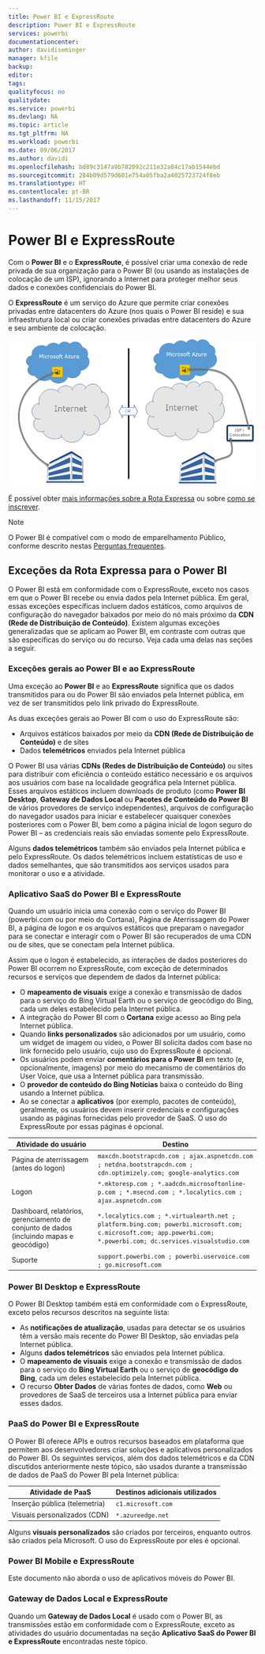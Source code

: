 ```yaml
---
title: Power BI e ExpressRoute
description: Power BI e ExpressRoute
services: powerbi
documentationcenter: 
author: davidiseminger
manager: kfile
backup: 
editor: 
tags: 
qualityfocus: no
qualitydate: 
ms.service: powerbi
ms.devlang: NA
ms.topic: article
ms.tgt_pltfrm: NA
ms.workload: powerbi
ms.date: 09/06/2017
ms.author: davidi
ms.openlocfilehash: bd89c3147a9b782092c211e32a84c17ab1544ebd
ms.sourcegitcommit: 284b09d579d601e754a05fba2a4025723724f8eb
ms.translationtype: HT
ms.contentlocale: pt-BR
ms.lasthandoff: 11/15/2017
---
```

# <a name="power-bi-and-expressroute"></a>Power BI e ExpressRoute
Com o **Power BI** e o **ExpressRoute**, é possível criar uma conexão de rede privada de sua organização para o Power BI (ou usando as instalações de colocação de um ISP), ignorando a Internet para proteger melhor seus dados e conexões confidenciais do Power BI.

O **ExpressRoute** é um serviço do Azure que permite criar conexões privadas entre datacenters do Azure (nos quais o Power BI reside) e sua infraestrutura local ou criar conexões privadas entre datacenters do Azure e seu ambiente de colocação.

![](media/service-admin-power-bi-expressroute/pbi_expressroute_1.png)

É possível obter [mais informações sobre a Rota Expressa](https://azure.microsoft.com/services/expressroute/) ou sobre [como se inscrever](https://azure.microsoft.com/pricing/details/expressroute/).

> [!NOTE]
> O Power BI é compatível com o modo de emparelhamento Público, conforme descrito nestas [Perguntas frequentes](https://docs.microsoft.com/azure/expressroute/expressroute-faqs).
> 
> 

## <a name="power-bi-expressroute-exceptions"></a>Exceções da Rota Expressa para o Power BI
O Power BI está em conformidade com o ExpressRoute, exceto nos casos em que o Power BI recebe ou envia dados pela Internet pública. Em geral, essas exceções específicas incluem dados estáticos, como arquivos de configuração do navegador baixados por meio do nó mais próximo da **CDN (Rede de Distribuição de Conteúdo)**. Existem algumas exceções generalizadas que se aplicam ao Power BI, em contraste com outras que são específicas do serviço ou do recurso. Veja cada uma delas nas seções a seguir.

### <a name="overall-exceptions-to-power-bi-and-expressroute"></a>Exceções gerais ao Power BI e ao ExpressRoute
Uma exceção ao **Power BI** e ao **ExpressRoute** significa que os dados transmitidos para ou do Power BI são enviados pela Internet pública, em vez de ser transmitidos pelo link privado do ExpressRoute.

As duas exceções gerais ao Power BI com o uso do ExpressRoute são:

* Arquivos estáticos baixados por meio da **CDN (Rede de Distribuição de Conteúdo)** e de sites
* Dados **telemétricos** enviados pela Internet pública

O Power BI usa várias **CDNs (Redes de Distribuição de Conteúdo)** ou sites para distribuir com eficiência o conteúdo estático necessário e os arquivos aos usuários com base na localidade geográfica pela Internet pública. Esses arquivos estáticos incluem downloads de produto (como **Power BI Desktop**, **Gateway de Dados Local** ou **Pacotes de Conteúdo do Power BI** de vários provedores de serviço independentes), arquivos de configuração do navegador usados para iniciar e estabelecer quaisquer conexões posteriores com o Power BI, bem como a página inicial de logon seguro do Power BI – as credenciais reais são enviadas somente pelo ExpressRoute.   

Alguns **dados telemétricos** também são enviados pela Internet pública e pelo ExpressRoute. Os dados telemétricos incluem estatísticas de uso e dados semelhantes, que são transmitidos aos serviços usados para monitorar o uso e a atividade.

### <a name="power-bi-saas-application-and-expressroute"></a>Aplicativo SaaS do Power BI e ExpressRoute
Quando um usuário inicia uma conexão com o serviço do Power BI (powerbi.com ou por meio do Cortana), Página de Aterrissagem do Power BI, a página de logon e os arquivos estáticos que preparam o navegador para se conectar e interagir com o Power BI são recuperados de uma CDN ou de sites, que se conectam pela Internet pública.

Assim que o logon é estabelecido, as interações de dados posteriores do Power BI ocorrem no ExpressRoute, com exceção de determinados recursos e serviços que dependem de dados da Internet pública:

* O **mapeamento de visuais** exige a conexão e transmissão de dados para o serviço do Bing Virtual Earth ou o serviço de geocódigo do Bing, cada um deles estabelecido pela Internet pública.
* A integração do Power BI com o **Cortana** exige acesso ao Bing pela Internet pública.
* Quando **links personalizados** são adicionados por um usuário, como um widget de imagem ou vídeo, o Power BI solicita dados com base no link fornecido pelo usuário, cujo uso do ExpressRoute é opcional.
* Os usuários podem enviar **comentários para o Power BI** em texto (e, opcionalmente, imagens) por meio do mecanismo de comentários do User Voice, que usa a Internet pública para transmissão.
* O **provedor de conteúdo do Bing Notícias** baixa o conteúdo do Bing usando a Internet pública.
* Ao se conectar a **aplicativos** (por exemplo, pacotes de conteúdo), geralmente, os usuários devem inserir credenciais e configurações usando as páginas fornecidas pelo provedor de SaaS. O uso do ExpressRoute por essas páginas é opcional.

| Atividade do usuário | Destino |
| --- | --- |
| Página de aterrissagem (antes do logon) |`maxcdn.bootstrapcdn.com ; ajax.aspnetcdn.com ; netdna.bootstrapcdn.com ; cdn.optimizely.com; google-analytics.com ` |
| Logon |`*.mktoresp.com ; *.aadcdn.microsoftonline-p.com ; *.msecnd.com ; *.localytics.com ; ajax.aspnetcdn.com` |
| Dashboard, relatórios, gerenciamento de conjunto de dados (incluindo mapas e geocódigo) |`*.localytics.com ; *.virtualearth.net ; platform.bing.com; powerbi.microsoft.com; c.microsoft.com; app.powerbi.com; *.powerbi.com; dc.services.visualstudio.com ` |
| Suporte |`support.powerbi.com ; powerbi.uservoice.com ; go.microsoft.com ` |

### <a name="power-bi-desktop-and-expressroute"></a>Power BI Desktop e ExpressRoute
O Power BI Desktop também está em conformidade com o ExpressRoute, exceto pelos recursos descritos na seguinte lista:

* As **notificações de atualização**, usadas para detectar se os usuários têm a versão mais recente do Power BI Desktop, são enviadas pela Internet pública.
* Alguns **dados telemétricos** são enviados pela Internet pública.
* O **mapeamento de visuais** exige a conexão e transmissão de dados para o serviço do **Bing Virtual Earth** ou o serviço de **geocódigo do Bing**, cada um deles estabelecido pela Internet pública.
* O recurso **Obter Dados** de várias fontes de dados, como **Web** ou provedores de SaaS de terceiros usa a Internet pública para enviar esses dados.

### <a name="power-bi-paas-and-expressroute"></a>PaaS do Power BI e ExpressRoute
O Power BI oferece APIs e outros recursos baseados em plataforma que permitem aos desenvolvedores criar soluções e aplicativos personalizados do Power BI. Os seguintes serviços, além dos dados telemétricos e da CDN discutidos anteriormente neste tópico, são usados durante a transmissão de dados de PaaS do Power BI pela Internet pública:

| Atividade de PaaS | Destinos adicionais utilizados |
| --- | --- |
| Inserção pública (telemetria) |`c1.microsoft.com` |
| Visuais personalizados (CDN) |`*.azureedge.net` |

Alguns **visuais personalizados** são criados por terceiros, enquanto outros são criados pela Microsoft. O uso do ExpressRoute por eles é opcional.

### <a name="power-bi-mobile-and-expressroute"></a>Power BI Mobile e ExpressRoute
Este documento não aborda o uso de aplicativos móveis do Power BI.  

### <a name="on-premises-data-gateway-and-expressroute"></a>Gateway de Dados Local e ExpressRoute
Quando um **Gateway de Dados Local** é usado com o Power BI, as transmissões estão em conformidade com o ExpressRoute, exceto as atividades do usuário documentadas na seção **Aplicativo SaaS do Power BI e ExpressRoute** encontradas neste tópico.  

